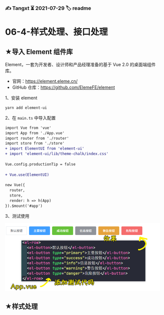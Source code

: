 ### ✍️ Tangxt ⏳ 2021-07-29 🏷️ readme

# 06-4-样式处理、接口处理

## ★导入 Element 组件库

Element，⼀套为开发者、设计师和产品经理准备的基于 Vue 2.0 的桌⾯端组件库。

- 官⽹：<https://element.eleme.cn/>
- GitHub 仓库：<https://github.com/ElemeFE/element>

1、安装 element

``` bash
yarn add element-ui
```

2、在 `main.ts` 中导⼊配置

``` diff
import Vue from 'vue'
import App from './App.vue'
import router from './router'
import store from './store'
+ import ElementUI from 'element-ui'
+ import 'element-ui/lib/theme-chalk/index.css'

Vue.config.productionTip = false

+ Vue.use(ElementUI)

new Vue({
  router,
  store,
  render: h => h(App)
}).$mount('#app')
```

3、测试使用

![测试使用](assets/img/2021-07-31-19-54-43.png)

## ★样式处理




